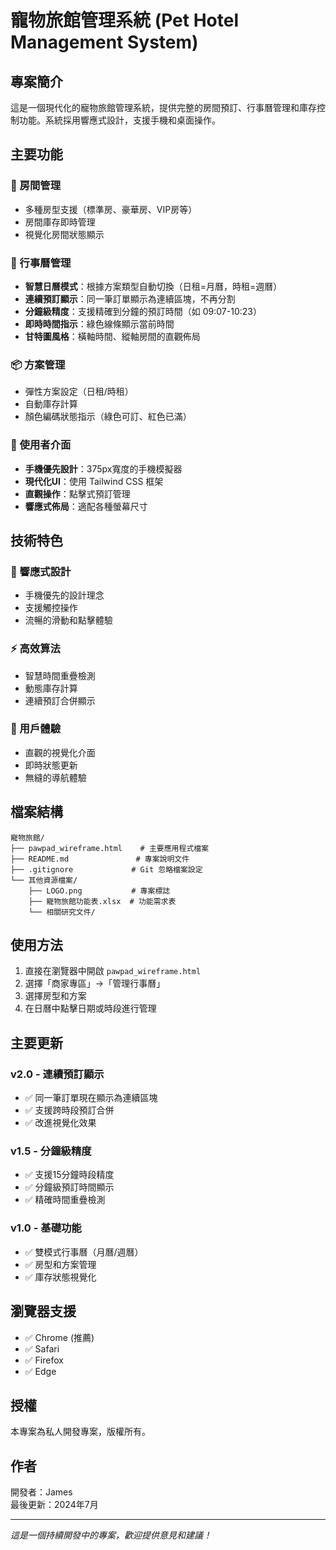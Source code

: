 # 寵物旅館管理系統 (Pet Hotel Management System)

## 專案簡介

這是一個現代化的寵物旅館管理系統，提供完整的房間預訂、行事曆管理和庫存控制功能。系統採用響應式設計，支援手機和桌面操作。

## 主要功能

### 🏨 房間管理
- 多種房型支援（標準房、豪華房、VIP房等）
- 房間庫存即時管理
- 視覺化房間狀態顯示

### 📅 行事曆管理
- **智慧日曆模式**：根據方案類型自動切換（日租=月曆，時租=週曆）
- **連續預訂顯示**：同一筆訂單顯示為連續區塊，不再分割
- **分鐘級精度**：支援精確到分鐘的預訂時間（如 09:07-10:23）
- **即時時間指示**：綠色線條顯示當前時間
- **甘特圖風格**：橫軸時間、縱軸房間的直觀佈局

### 📦 方案管理
- 彈性方案設定（日租/時租）
- 自動庫存計算
- 顏色編碼狀態指示（綠色可訂、紅色已滿）

### 🎨 使用者介面
- **手機優先設計**：375px寬度的手機模擬器
- **現代化UI**：使用 Tailwind CSS 框架
- **直觀操作**：點擊式預訂管理
- **響應式佈局**：適配各種螢幕尺寸

## 技術特色

### 📱 響應式設計
- 手機優先的設計理念
- 支援觸控操作
- 流暢的滑動和點擊體驗

### ⚡ 高效算法
- 智慧時間重疊檢測
- 動態庫存計算
- 連續預訂合併顯示

### 🎯 用戶體驗
- 直觀的視覺化介面
- 即時狀態更新
- 無縫的導航體驗

## 檔案結構

```
寵物旅館/
├── pawpad_wireframe.html    # 主要應用程式檔案
├── README.md               # 專案說明文件
├── .gitignore             # Git 忽略檔案設定
└── 其他資源檔案/
    ├── LOGO.png           # 專案標誌
    ├── 寵物旅館功能表.xlsx  # 功能需求表
    └── 相關研究文件/
```

## 使用方法

1. 直接在瀏覽器中開啟 `pawpad_wireframe.html`
2. 選擇「商家專區」→「管理行事曆」
3. 選擇房型和方案
4. 在日曆中點擊日期或時段進行管理

## 主要更新

### v2.0 - 連續預訂顯示
- ✅ 同一筆訂單現在顯示為連續區塊
- ✅ 支援跨時段預訂合併
- ✅ 改進視覺化效果

### v1.5 - 分鐘級精度
- ✅ 支援15分鐘時段精度
- ✅ 分鐘級預訂時間顯示
- ✅ 精確時間重疊檢測

### v1.0 - 基礎功能
- ✅ 雙模式行事曆（月曆/週曆）
- ✅ 房型和方案管理
- ✅ 庫存狀態視覺化

## 瀏覽器支援

- ✅ Chrome (推薦)
- ✅ Safari
- ✅ Firefox
- ✅ Edge

## 授權

本專案為私人開發專案，版權所有。

## 作者

開發者：James  
最後更新：2024年7月

---

*這是一個持續開發中的專案，歡迎提供意見和建議！* 